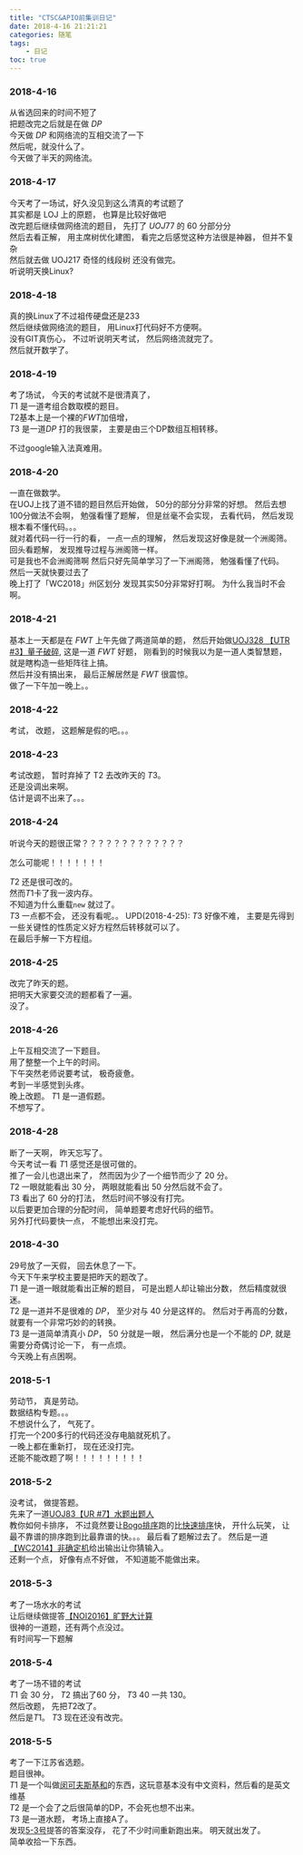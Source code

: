 ```yaml
---
title: "CTSC&APIO前集训日记"
date: 2018-4-16 21:21:21
categories: 随笔
tags: 
    - 日记
toc: true
---
```


### 2018-4-16

从省选回来的时间不短了  
把题改完之后就是在做 $DP$  
今天做 $DP$ 和网络流的互相交流了一下  
然后呢，就没什么了。  
今天做了半天的网络流。  

### 2018-4-17

今天考了一场试，好久没见到这么清真的考试题了  
其实都是 LOJ 上的原题， 也算是比较好做吧  
改完题后继续做网络流的题目， 先打了 $UOJ77$ 的 $60$ 分部分分  
然后去看正解， 用主席树优化建图， 看完之后感觉这种方法很是神器， 但并不复杂  
然后就去做 UOJ217 奇怪的线段树 还没有做完。  
听说明天换Linux?

### 2018-4-18

真的换Linux了不过祖传硬盘还是233  
然后继续做网络流的题目， 用Linux打代码好不方便啊。  
没有GIT真伤心， 不过听说明天考试， 然后网络流就完了。  
然后就开数学了。


### 2018-4-19

考了场试， 今天的考试就不是很清真了，   
$T1$ 是一道考组合数取模的题目。   
$T2$基本上是一个裸的$FWT$加倍增，   
$T3$ 是一道$DP$ 打的我很蒙， 主要是由三个DP数组互相转移。  

不过google输入法真难用。

### 2018-4-20

一直在做数学。  
在UOJ上找了道不错的题目然后开始做， 50分的部分分非常的好想。 
然后去想100分做法不会啊， 勉强看懂了题解， 但是丝毫不会实现， 去看代码， 然后发现根本看不懂代码。。。  
就对着代码一行一行的看， 一点一点的理解， 然后发现这好像是就一个洲阁筛。 回头看题解， 发现推导过程与洲阁筛一样。  
可是我也不会洲阁筛啊 然后只好先简单学习了一下洲阁筛， 勉强看懂了代码。  
然后一天就快要过去了  
晚上打了「WC2018」州区划分 发现其实50分非常好打啊。 为什么我当时不会啊。  


### 2018-4-21

基本上一天都是在 $FWT$ 上午先做了两道简单的题， 然后开始做[UOJ328 【UTR #3】量子破碎](http://uoj.ac/problem/328), 这是一道 $FWT$ 好题， 刚看到的时候我以为是一道人类智慧题， 就是瞎构造一些矩阵往上搞。  
然后并没有搞出来， 最后正解居然是 $FWT$ 很震惊。  
做了一下午加一晚上。。

### 2018-4-22
考试， 改题， 这题解是假的吧。。。

### 2018-4-23
考试改题， 暂时弃掉了 T2 去改昨天的 $T3$。  
还是没调出来啊。  
估计是调不出来了。。。  

### 2018-4-24
听说今天的题很正常？？？？？？？？？？？？？  

怎么可能呢！！！！！！！

$T2$ 还是很可改的。  
然而$T1$卡了我一波内存。  
不知道为什么重载`new` 就过了。  
$T3$ 一点都不会， 还没有看呢。。
UPD(2018-4-25): $T3$ 好像不难， 主要是先得到一些关键性的性质定义好方程然后转移就可以了。  
在最后手解一下方程组。  

### 2018-4-25
改完了昨天的题。  
把明天大家要交流的题都看了一遍。  
没了。

### 2018-4-26

上午互相交流了一下题目。  
用了整整一个上午的时间。  
下午突然老师说要考试， 极奇疲惫。  
考到一半感觉到头疼。  
晚上改题。 $T1$ 是一道假题。  
不想写了。

### 2018-4-28
断了一天啊， 昨天忘写了。  
今天考试一看 $T1$ 感觉还是很可做的。  
推了一会儿也退出来了， 然而因为少了一个细节而少了 $20$ 分。  
$T2$ 一眼就能看出 $30$ 分， 两眼就能看出 $50$ 分然后就不会了。  
$T3$ 看出了 $60$ 分的打法， 然后时间不够没有打完。  
以后要更加合理的分配时间， 简单题要考虑好代码的细节。  
另外打代码要快一点， 不能想出来没打完。  

### 2018-4-30

29号放了一天假， 回去休息了一下。  
今天下午来学校主要是把昨天的题改了。  
$T1$ 是一道一眼就能看出正解的题目， 可是出题人却让输出分数， 然后精度就很迷。  
$T2$ 是一道并不是很难的 $DP$， 至少对与 $40$ 分是这样的。 然后对于再高的分数，就要有一个非常巧妙的的转换。  
$T3$ 是一道简单清真小 $DP$， $50$ 分就是一眼， 然后满分也是一个不能的 $DP$, 就是需要分奇偶讨论一下， 有一点烦。  
今天晚上有点困啊。  

### 2018-5-1

劳动节， 真是劳动。  
数据结构专题。。。  
不想说什么了， 气死了。  
打完一个200多行的代码还没存电脑就死机了。  
一晚上都在重新打， 现在还没打完。   
还能不能改题了啊！！！！！！！！！ 


### 2018-5-2

没考试， 做提答题。  
先来了一道[UOJ83【UR #7】水题出题人](http://uoj.ac/problem/83)  
教你如何卡排序， 不过竟然要让[Bogo排序](https://wiki.wildrage.xyz/wiki/Bogo%E6%8E%92%E5%BA%8F)跑的比[快速排序](https://wiki.wildrage.xyz/wiki/%E5%BF%AB%E9%80%9F%E6%8E%92%E5%BA%8F)快， 开什么玩笑， 让最不靠谱的排序跑到比最靠谱的快。。。 最后看了题解过去了。
然后是一道[【WC2014】非确定机](http://uoj.ac/problem/56)给出输出让你猜输入。  
还剩一个点， 好像有点不好做， 不知道能不能做出来。  

### 2018-5-3
考了一场水水的考试  
让后继续做提答[【NOI2016】旷野大计算](http://uoj.ac/problem/224)  
很神的一道题，还有两个点没过。  
有时间写一下题解

### 2018-5-4
考了一场不错的考试  
$T1$ 会 $30$ 分， $T2$ 搞出了60 分， $T3$ 40 一共 130。  
然后改题， 先把$T2$改了。  
然后是$T1$。
$T3$ 现在还没有改完。  


### 2018-5-5
考了一下江苏省选题。  
题目很神。  
$T1$ 是一个叫做[闵可夫斯基和](https://wiki.wildrage.xyz/extdomains/en.wikipedia.org/wiki/Minkowski_addition)的东西，这玩意基本没有中文资料，然后看的是英文维基  
$T2$ 是一个会了之后很简单的DP，不会死也想不出来。  
$T3$ 是一道水题， 考场上直接A了。  
发现[5-3号](#2018-5-3)提答的答案没存， 花了不少时间重新跑出来。
明天就出发了。  
简单收拾一下东西。